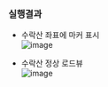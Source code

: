 ### 실행결과  
  - 수락산 좌표에 마커 표시  
  ![image](https://user-images.githubusercontent.com/67041069/92404337-408e8500-f16e-11ea-9466-38ad75e69b6a.png)  
  
  - 수락산 정상 로드뷰  
  ![image](https://user-images.githubusercontent.com/67041069/92404393-6a47ac00-f16e-11ea-8fad-56b46f185b57.png)  

